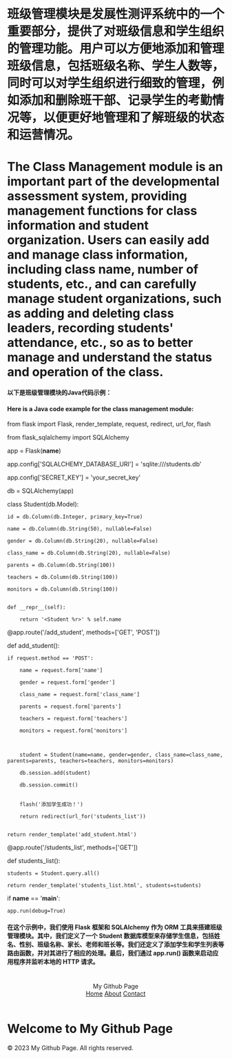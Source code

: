 # 班级管理模块是发展性测评系统中的一个重要部分，提供了对班级信息和学生组织的管理功能。用户可以方便地添加和管理班级信息，包括班级名称、学生人数等，同时可以对学生组织进行细致的管理，例如添加和删除班干部、记录学生的考勤情况等，以便更好地管理和了解班级的状态和运营情况。

# The Class Management module is an important part of the developmental assessment system, providing management functions for class information and student organization. Users can easily add and manage class information, including class name, number of students, etc., and can carefully manage student organizations, such as adding and deleting class leaders, recording students' attendance, etc., so as to better manage and understand the status and operation of the class.

#### 以下是班级管理模块的Java代码示例：

#### Here is a Java code example for the class management module:


from flask import Flask, render_template, request, redirect, url_for, flash

from flask_sqlalchemy import SQLAlchemy


app = Flask(__name__)

app.config['SQLALCHEMY_DATABASE_URI'] = 'sqlite:///students.db'

app.config['SECRET_KEY'] = 'your_secret_key'



db = SQLAlchemy(app)


class Student(db.Model):

    id = db.Column(db.Integer, primary_key=True)
    
    name = db.Column(db.String(50), nullable=False)
    
    gender = db.Column(db.String(20), nullable=False)
    
    class_name = db.Column(db.String(20), nullable=False)
    
    parents = db.Column(db.String(100))
    
    teachers = db.Column(db.String(100))
    
    monitors = db.Column(db.String(100))
    

    def __repr__(self):
    
        return '<Student %r>' % self.name
        

@app.route('/add_student', methods=['GET', 'POST'])

def add_student():

    if request.method == 'POST':
    
        name = request.form['name']
        
        gender = request.form['gender']
        
        class_name = request.form['class_name']
        
        parents = request.form['parents']
        
        teachers = request.form['teachers']
        
        monitors = request.form['monitors']
        
        

        student = Student(name=name, gender=gender, class_name=class_name, parents=parents, teachers=teachers, monitors=monitors)
        
        db.session.add(student)
        
        db.session.commit()
        

        flash('添加学生成功！')
        
        return redirect(url_for('students_list'))
        

    return render_template('add_student.html')
    

@app.route('/students_list', methods=['GET'])

def students_list():

    students = Student.query.all()
    
    return render_template('students_list.html', students=students)
    

if __name__ == '__main__':

    app.run(debug=True)
    
#### 在这个示例中，我们使用 Flask 框架和 SQLAlchemy 作为 ORM 工具来搭建班级管理模块。其中，我们定义了一个 Student 数据库模型来存储学生信息，包括姓名、性别、班级名称、家长、老师和班长等。我们还定义了添加学生和学生列表等路由函数，并对其进行了相应的处理。最后，我们通过 app.run() 函数来启动应用程序并监听本地的 HTTP 请求。

# <body>
  <header>
    <div class="logo">My Github Page</div>
    <nav>
      <a href="#">Home</a>
      <a href="#">About</a>
      <a href="#">Contact</a>
    </nav>
  </header>
  <h1>Welcome to My Github Page</h1>
  <footer>&copy; 2023 My Github Page. All rights reserved.</footer>
</body>
</html>

